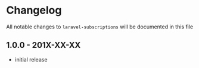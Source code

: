 # Changelog

All notable changes to `laravel-subscriptions` will be documented in this file

## 1.0.0 - 201X-XX-XX

- initial release
